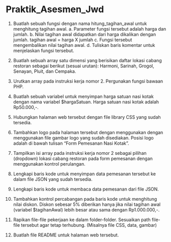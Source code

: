 # Praktik_Asesmen_Jwd
1.  Buatlah sebuah fungsi dengan nama hitung_tagihan_awal untuk menghitung tagihan awal.
    a. Parameter fungsi tersebut adalah harga dan jumlah.
    b. Nilai tagihan awal didapatkan dari harga dikalikan dengan jumlah. tagihan awal = harga X jumlah
    c. Fungsi tersebut mengembalikan nilai tagihan awal.
    d. Tuliskan baris komentar untuk menjelaskan fungsi tersebut.

2. Buatlah sebuah array satu dimensi yang berisikan daftar lokasi cabang restoran sebagai berikut (sesuai urutan): Harmoni, Sarinah, Grogol, Senayan, Pluit, dan Cempaka.

3. Urutkan array pada instruksi kerja nomor 2. Pergunakan fungsi bawaan PHP.

4. Buatlah sebuah variabel untuk menyimpan harga satuan nasi kotak dengan nama variabel $hargaSatuan. Harga satuan nasi kotak adalah Rp50.000,-.

5. Hubungkan halaman web tersebut dengan file library CSS yang sudah tersedia.

6. Tambahkan logo pada halaman tersebut dengan menggunakan dengan menggunakan file gambar logo yang sudah disediakan. Posisi logo adalah di bawah tulisan “Form Pemesanan Nasi Kotak”.

7. Tampilkan isi array pada instruksi kerja nomor 2 sebagai pilihan (dropdown) lokasi
cabang restoran pada form pemesanan dengan menggunakan kontrol perulangan.

8. Lengkapi baris kode untuk menyimpan data pemesanan tersebut ke dalam file JSON
yang sudah tersedia.

9. Lengkapi baris kode untuk membaca data pemesanan dari file JSON.

10. Tambahkan kontrol percabangan pada baris kode untuk menghitung nilai diskon. Diskon sebesar 5% diberikan hanya jika nilai tagihan awal (variabel $tagihanAwal) lebih besar atau sama dengan Rp1.000.000,-.

11. Rapikan file-file pekerjaan ke dalam folder-folder. Sesuaikan path file-file tersebut agar
tetap terhubung. (Misalnya file CSS, data, gambar)

12. Buatlah file README untuk halaman web tersebut.

